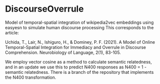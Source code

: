 # DiscourseOverrule
Model of temporal-spatial integration of wikipedia2vec embeddings using easyesn to simulate human discourse processing
This corresponds to the article: 

Uchida, T., Lair, N., Ishiguro, H., & Dominey, P. F. (2021). A Model of Online Temporal-Spatial Integration for Immediacy and Overrule in Discourse Comprehension. Neurobiology of Language, 2(1), 83-105.

We employ vector cosine as a method to calculate semantic relatedness, and in an update we use this to predict N400 responses as N400 = 1 - semantic relatedness.  There is a branch of the repository that implements the N400 transformation.
